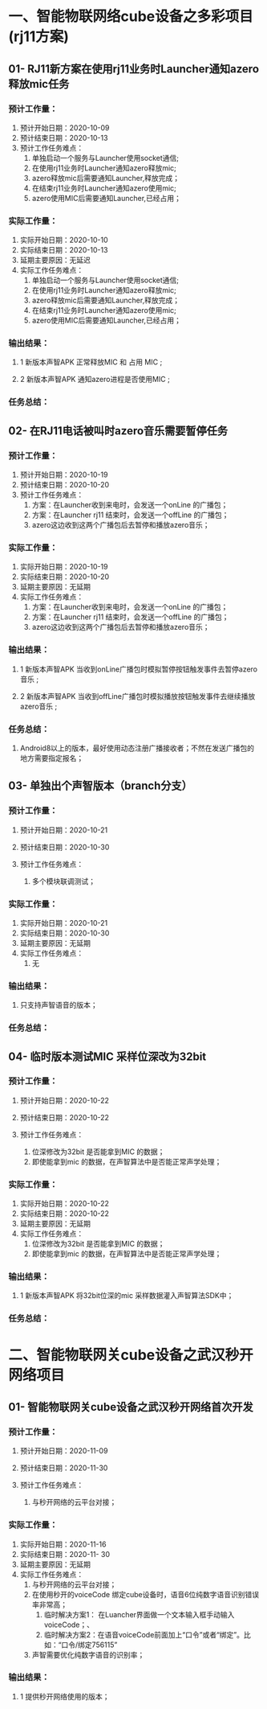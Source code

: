 # 一、智能物联网络cube设备之多彩项目(rj11方案)



## 01- RJ11新方案在使用rj11业务时Launcher通知azero释放mic任务

### 预计工作量：

1. 预计开始日期：2020-10-09
2. 预计结束日期：2020-10-13
3. 预计工作任务难点：
   1. 单独启动一个服务与Launcher使用socket通信;
   2. 在使用rj11业务时Launcher通知azero释放mic;
   3. azero释放mic后需要通知Launcher,释放完成；
   4. 在结束rj11业务时Launcher通知azero使用mic;
   5. azero使用MIC后需要通知Launcher,已经占用；

### 实际工作量：

1. 实际开始日期：2020-10-10
2. 实际结束日期：2020-10-13
3. 延期主要原因：无延迟
4. 实际工作任务难点：
   1. 单独启动一个服务与Launcher使用socket通信;
   2. 在使用rj11业务时Launcher通知azero释放mic;
   3. azero释放mic后需要通知Launcher,释放完成；
   4. 在结束rj11业务时Launcher通知azero使用mic;
   5. azero使用MIC后需要通知Launcher,已经占用；

### 输出结果：

1. 1 新版本声智APK 正常释放MIC 和 占用 MIC ;

2. 2 新版本声智APK 通知azero进程是否使用MIC ;

   

### 任务总结：





## 02- 在RJ11电话被叫时azero音乐需要暂停任务

### 预计工作量：

1. 预计开始日期：2020-10-19	
2. 预计结束日期：2020-10-20
3. 预计工作任务难点：
   1. 方案：在Launcher收到来电时，会发送一个onLine 的广播包；
   2. 方案：在Launcher rj11 结束时，会发送一个offLine 的广播包；
   3. azero这边收到这两个广播包后去暂停和播放azero音乐；

### 实际工作量：

1. 实际开始日期：2020-10-19	
2. 实际结束日期：2020-10-20
3. 延期主要原因：无延期
4. 实际工作任务难点：
   1. 方案：在Launcher收到来电时，会发送一个onLine 的广播包；
   2. 方案：在Launcher rj11 结束时，会发送一个offLine 的广播包；
   3. azero这边收到这两个广播包后去暂停和播放azero音乐；

### 输出结果：

1. 1 新版本声智APK 当收到onLine广播包时模拟暂停按钮触发事件去暂停azero音乐 ;

2. 2 新版本声智APK 当收到offLine广播包时模拟播放按钮触发事件去继续播放azero音乐 ;

   

### 任务总结：

1. Android8以上的版本，最好使用动态注册广播接收者；不然在发送广播包的地方需要指定报名；





## 03- 单独出个声智版本（branch分支）

### 预计工作量：

1. 预计开始日期：2020-10-21

2. 预计结束日期：2020-10-30

3. 预计工作任务难点：

   1. 多个模块联调测试；

   

### 实际工作量：

1. 实际开始日期：2020-10-21	
2. 实际结束日期：2020-10-30
3. 延期主要原因：无延期
4. 实际工作任务难点：
   1. 无

### 输出结果：

1. 只支持声智语音的版本；

### 任务总结：





## 04- 临时版本测试MIC 采样位深改为32bit

### 预计工作量：

1. 预计开始日期：2020-10-22

2. 预计结束日期：2020-10-22

3. 预计工作任务难点：

   1. 位深修改为32bit 是否能拿到MIC 的数据；
   2. 即使能拿到mic 的数据，在声智算法中是否能正常声学处理；

   

### 实际工作量：

1. 实际开始日期：2020-10-22	
2. 实际结束日期：2020-10-22
3. 延期主要原因：无延期
4. 实际工作任务难点：
   1. 位深修改为32bit 是否能拿到MIC 的数据；
   2. 即使能拿到mic 的数据，在声智算法中是否能正常声学处理；

### 输出结果：

1. 1   新版本声智APK 将32bit位深的mic 采样数据灌入声智算法SDK中；

   

### 任务总结：



# 二、智能物联网关cube设备之武汉秒开网络项目



## 01- 智能物联网关cube设备之武汉秒开网络首次开发

### 预计工作量：

1. 预计开始日期：2020-11-09

2. 预计结束日期：2020-11-30

3. 预计工作任务难点：

   1. 与秒开网络的云平台对接；
   


### 实际工作量：

1. 实际开始日期：2020-11-16	
2. 实际结束日期：2020-11- 30
3. 延期主要原因：无延期
4. 实际工作任务难点：
   1. 与秒开网络的云平台对接；
   2. 在使用秒开的voiceCode 绑定cube设备时，语音6位纯数字语音识别错误率非常高；
      1. 临时解决方案1： 在Luancher界面做一个文本输入框手动输入voiceCode；、
      2. 临时解决方案2：在语音voiceCode前面加上“口令”或者“绑定”。比如：“口令/绑定756115”
   3. 声智需要优化纯数字语音的识别率；

### 输出结果：

1. 1   提供秒开网络使用的版本；

    

